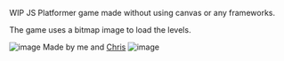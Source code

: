 WIP JS Platformer game made without using canvas or any frameworks.

The game uses a bitmap image to load the levels.

![image](https://github.com/LewkisH/LittleKnight/assets/75139040/eebe1de4-e405-410a-9a6a-1e41f0badcc9)
Made by me and [Chris](https://github.com/Catfish1210)
![image](https://github.com/LewkisH/LittleKnight/assets/75139040/659adb1b-8788-4231-97c4-5ebd16f658bd)

